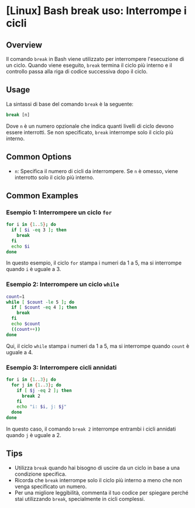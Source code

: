 # [Linux] Bash break uso: Interrompe i cicli

## Overview
Il comando `break` in Bash viene utilizzato per interrompere l'esecuzione di un ciclo. Quando viene eseguito, `break` termina il ciclo più interno e il controllo passa alla riga di codice successiva dopo il ciclo.

## Usage
La sintassi di base del comando `break` è la seguente:

```bash
break [n]
```

Dove `n` è un numero opzionale che indica quanti livelli di ciclo devono essere interrotti. Se non specificato, `break` interrompe solo il ciclo più interno.

## Common Options
- `n`: Specifica il numero di cicli da interrompere. Se `n` è omesso, viene interrotto solo il ciclo più interno.

## Common Examples

### Esempio 1: Interrompere un ciclo `for`
```bash
for i in {1..5}; do
  if [ $i -eq 3 ]; then
    break
  fi
  echo $i
done
```
In questo esempio, il ciclo `for` stampa i numeri da 1 a 5, ma si interrompe quando `i` è uguale a 3.

### Esempio 2: Interrompere un ciclo `while`
```bash
count=1
while [ $count -le 5 ]; do
  if [ $count -eq 4 ]; then
    break
  fi
  echo $count
  ((count++))
done
```
Qui, il ciclo `while` stampa i numeri da 1 a 5, ma si interrompe quando `count` è uguale a 4.

### Esempio 3: Interrompere cicli annidati
```bash
for i in {1..3}; do
  for j in {1..3}; do
    if [ $j -eq 2 ]; then
      break 2
    fi
    echo "i: $i, j: $j"
  done
done
```
In questo caso, il comando `break 2` interrompe entrambi i cicli annidati quando `j` è uguale a 2.

## Tips
- Utilizza `break` quando hai bisogno di uscire da un ciclo in base a una condizione specifica.
- Ricorda che `break` interrompe solo il ciclo più interno a meno che non venga specificato un numero.
- Per una migliore leggibilità, commenta il tuo codice per spiegare perché stai utilizzando `break`, specialmente in cicli complessi.